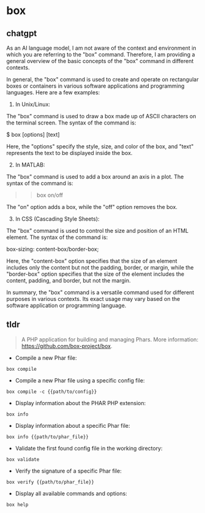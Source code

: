 # box 
## chatgpt 
As an AI language model, I am not aware of the context and environment in which you are referring to the "box" command. Therefore, I am providing a general overview of the basic concepts of the "box" command in different contexts.

In general, the "box" command is used to create and operate on rectangular boxes or containers in various software applications and programming languages. Here are a few examples:

1. In Unix/Linux:

The "box" command is used to draw a box made up of ASCII characters on the terminal screen. The syntax of the command is:

$ box [options] [text]

Here, the "options" specify the style, size, and color of the box, and "text" represents the text to be displayed inside the box.

2. In MATLAB:

The "box" command is used to add a box around an axis in a plot. The syntax of the command is:

>> box on/off

The "on" option adds a box, while the "off" option removes the box.

3. In CSS (Cascading Style Sheets):

The "box" command is used to control the size and position of an HTML element. The syntax of the command is:

box-sizing: content-box/border-box;

Here, the "content-box" option specifies that the size of an element includes only the content but not the padding, border, or margin, while the "border-box" option specifies that the size of the element includes the content, padding, and border, but not the margin.

In summary, the "box" command is a versatile command used for different purposes in various contexts. Its exact usage may vary based on the software application or programming language. 

## tldr 
 
> A PHP application for building and managing Phars.
> More information: <https://github.com/box-project/box>.

- Compile a new Phar file:

`box compile`

- Compile a new Phar file using a specific config file:

`box compile -c {{path/to/config}}`

- Display information about the PHAR PHP extension:

`box info`

- Display information about a specific Phar file:

`box info {{path/to/phar_file}}`

- Validate the first found config file in the working directory:

`box validate`

- Verify the signature of a specific Phar file:

`box verify {{path/to/phar_file}}`

- Display all available commands and options:

`box help`
